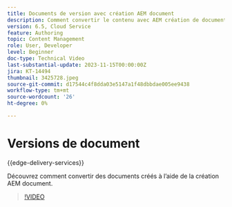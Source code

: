 ```yaml
---
title: Documents de version avec création AEM document
description: Comment convertir le contenu avec AEM création de documents.
version: 6.5, Cloud Service
feature: Authoring
topic: Content Management
role: User, Developer
level: Beginner
doc-type: Technical Video
last-substantial-update: 2023-11-15T00:00:00Z
jira: KT-14494
thumbnail: 3425728.jpeg
source-git-commit: d17544c4f8dda03e5147a1f48dbbdae005ee9438
workflow-type: tm+mt
source-wordcount: '26'
ht-degree: 0%

---
```



# Versions de document

{{edge-delivery-services}}

Découvrez comment convertir des documents créés à l’aide de la création AEM document.

>[!VIDEO](https://video.tv.adobe.com/v/3425728/?learn=on)
